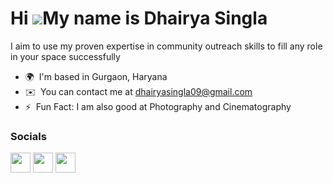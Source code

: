 Hi ![](https://user-images.githubusercontent.com/18350557/176309783-0785949b-9127-417c-8b55-ab5a4333674e.gif)My name is Dhairya Singla
======================================================================================================================================

I aim to use my proven expertise in community outreach skills to fill any role in your space successfully

* 🌍  I'm based in Gurgaon, Haryana
* ✉️  You can contact me at [dhairyasingla09@gmail.com](mailto:dhairyasingla09@gmail.com)
* ⚡  Fun Fact: I am also good at Photography and Cinematography


### Socials

<p align="left"> <a href="https://www.github.com/dhairyasingla09" target="_blank" rel="noreferrer"><img src="https://raw.githubusercontent.com/danielcranney/readme-generator/main/public/icons/socials/github.svg" width="32" height="32" /></a> <a href="http://www.instagram.com/dhairya.singla/" target="_blank" rel="noreferrer"><img src="https://raw.githubusercontent.com/danielcranney/readme-generator/main/public/icons/socials/instagram.svg" width="32" height="32" /></a> <a href="https://www.linkedin.com/in/dhairya-singla/" target="_blank" rel="noreferrer"><img src="https://raw.githubusercontent.com/danielcranney/readme-generator/main/public/icons/socials/linkedin.svg" width="32" height="32" /></a></p>
